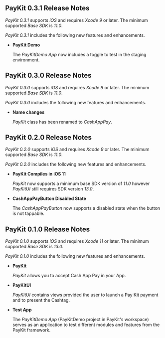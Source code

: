## PayKit 0.3.1 Release Notes

*PayKit 0.3.1* supports *iOS* and requires *Xcode 9* or later. The minimum supported *Base SDK* is *11.0*.

*PayKit 0.3.1* includes the following new features and enhancements.

- **PayKit Demo**

   The *PayKitDemo App* now includes a toggle to test in the staging environment.

## PayKit 0.3.0 Release Notes

*PayKit 0.3.0* supports *iOS* and requires *Xcode 9* or later. The minimum supported *Base SDK* is *11.0*.

*PayKit 0.3.0* includes the following new features and enhancements.

- **Name changes**

   *PayKit* class has been renamed to *CashAppPay*.

## PayKit 0.2.0 Release Notes

*PayKit 0.2.0* supports *iOS* and requires *Xcode 9* or later. The minimum supported *Base SDK* is *11.0*.

*PayKit 0.2.0* includes the following new features and enhancements.

- **PayKit Compiles in iOS 11**

   *PayKit* now supports a minimum base SDK version of *11.0* however *PayKitUI* still requires SDK version *13.0*.

- **CashAppPayButton Disabled State**

   The *CashAppPayButton* now supports a disabled state when the button is not tappable.

## PayKit 0.1.0 Release Notes

*PayKit 0.1.0* supports *iOS* and requires *Xcode 11* or later. The minimum supported *Base SDK* is *13.0*.

*PayKit 0.1.0* includes the following new features and enhancements.

- **PayKit**

   *PayKit* allows you to accept Cash App Pay in your App.

- **PayKitUI**

  *PayKitUI* contains views provided the user to launch a Pay Kit payment and to present the Cashtag.

- **Test App**

  The *PayKitDemo App* (PayKitDemo project in PayKit's workspace) serves as an application to test different modules and features from
      the PayKit framework.
